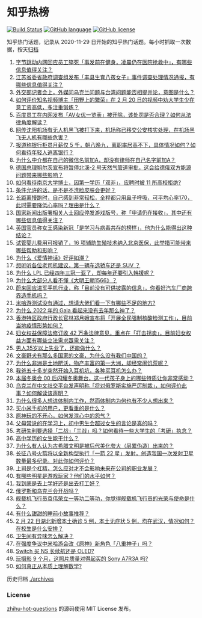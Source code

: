 # 知乎热榜
[![Build Status](https://github.com/ToWeLong/zhihu-hot-questions/workflows/CI/badge.svg)](https://github.com/ToWeLong/zhihu-hot-questions/actions)
[![GitHub language](https://img.shields.io/badge/language-golang-orange.svg)](https://golang.org/)
[![GitHub license](https://img.shields.io/github/license/ToWeLong/zhihu-hot-questions)](https://github.com/ToWeLong/zhihu-hot-questions/blob/main/LICENSE)

知乎热门话题，记录从 2020-11-29 日开始的知乎热门话题。每小时抓取一次数据，按天[归档](./archives)

<!-- BEGIN -->

1. [字节跳动内网回应员工猝死「事发前在健身，凌晨仍在医院抢救中」，有哪些信息值得关注？](https://www.zhihu.com/question/518120410)
1. [江苏省委省政府调查组发布「丰县生育八孩女子」事件调查处理情况通报，有哪些信息值得关注？](https://www.zhihu.com/question/518208707)
1. [外交部记者会上，外媒问乌克兰问题与台湾问题能否相提并论，意图是什么？](https://www.zhihu.com/question/518075946)
1. [如何评价知名视频博主「田野上的繁荣」在 2 月 20 日的视频中劝大学生少在意工资高低，多注重锻炼？](https://www.zhihu.com/question/517647211)
1. [百度员工在内网发布「AV女优一览表」被开除，该处罚是否合理？如何从法律角度解读？](https://www.zhihu.com/question/517843623)
1. [网传沈阳机场有无人机黑飞被打下来，机场称已移交公安核实处理，在机场黑飞无人机有哪些危害？](https://www.zhihu.com/question/518020083)
1. [报道称银行柜员月薪仅 5 千，朝八晚九，离职率居高不下，具体情况如何？如何看待年轻人逃离银行？](https://www.zhihu.com/question/518038777)
1. [为什么中介都在自己的微信名前加A，却没有律师在自己名字前加A？](https://www.zhihu.com/question/510255828)
1. [德国总理朔尔茨宣布将暂停北溪-2 号天然气管道审批，这会给德俄双方能源问题带来哪些影响？](https://www.zhihu.com/question/518091462)
1. [如何看待南京大学博士，因第一学历「双非」，应聘时被 11 所高校拒绝?](https://www.zhihu.com/question/517601875)
1. [条件允许的话，是不是不洗脸皮肤会更好？](https://www.zhihu.com/question/517307882)
1. [长距离慢跑时，自己感到非常轻松，全程都只用鼻子呼吸，可平均心率170，此时需要降低心率吗？理由是什么？](https://www.zhihu.com/question/514328671)
1. [国家新闻出版署相关人士回应停发游戏版号，称「申请仍在接收」，其中还有哪些信息值得关注？](https://www.zhihu.com/question/517852507)
1. [英国官员称女王感染新冠「是学习与病毒共存的榜样」，他为什么能得出这种结论？](https://www.zhihu.com/question/517849034)
1. [试管婴儿费用可报销了，16 项辅助生殖技术纳入北京医保，此举措可能带来哪些帮助和影响？](https://www.zhihu.com/question/517817414)
1. [为什么《爱情神话》好评如潮？](https://www.zhihu.com/question/509209866)
1. [想听听各位老司机建议，第一辆车选轿车还是 SUV ？](https://www.zhihu.com/question/518000775)
1. [为什么 LPL 已经四年三冠一亚了，却每年还要引入韩援呢？](https://www.zhihu.com/question/517804099)
1. [为什么大部分人看不懂《大明王朝1566》？](https://www.zhihu.com/question/326568162)
1. [蔚来回应进军手机行业，称「目前没有可供披露的信息」，你看好汽车厂商跨界造手机吗？](https://www.zhihu.com/question/517976860)
1. [米哈游测试没有通过，想请大佬们看一下有哪些不足的地方?](https://www.zhihu.com/question/516681159)
1. [为什么 2022 年的 Gala 看起来没有去年那么神了？](https://www.zhihu.com/question/517704468)
1. [香港特区政府行政长官林郑月娥宣布将「开展全民强制核酸检测工作」，目前当地疫情形势如何？](https://www.zhihu.com/question/518081037)
1. [妇女权益保障法修订收 42 万条法律意见，重点在「打击拐卖」，目前妇女权益方面有哪些立法需求亟需关注？](https://www.zhihu.com/question/517993509)
1. [男人35岁以上失业了，还能做什么？](https://www.zhihu.com/question/503121400)
1. [文豪野犬有那么多国家的文豪，为什么没有我们中国的？](https://www.zhihu.com/question/378677674)
1. [为什么非洲是土地肥沃，物产丰富的第一大洲，却经常闹饥荒呢？](https://www.zhihu.com/question/491637199)
1. [我爸五十多岁突然开始入耳机坑，各种买耳机怎么办？](https://www.zhihu.com/question/517802144)
1. [本届冬奥会 00 后闪耀冬奥舞台，这一代孩子身上的哪些特质让你非常感动？](https://www.zhihu.com/question/515759382)
1. [乌克兰在中文社交平台发声明称「将对俄罗斯实施严厉制裁」，如何评价此事？如何解读该声明？](https://www.zhihu.com/question/518073572)
1. [为什么很多人想进体制内工作，然而体制内为何也有不少人想出来？](https://www.zhihu.com/question/517613131)
1. [买小米手机的用户，更看重的是什么？](https://www.zhihu.com/question/518009015)
1. [原神玩的不开心，如何发泄心中的怨气？](https://www.zhihu.com/question/518047611)
1. [父母常说的在学习上，初中男生会超过女生的言论是真的吗？](https://www.zhihu.com/question/518012034)
1. [考研失利要选择「二战」「三战」吗？如何看待一些大学生的「考研」执念？](https://www.zhihu.com/question/517995603)
1. [高中学历的女生能干什么？](https://www.zhihu.com/question/518195328)
1. [为什么有人认为古希腊文明是被后代美化夸大（层累伪造）出来的？](https://www.zhihu.com/question/320714892)
1. [长征八号火箭将以全新构型执行「一箭 22 星」发射，创造我国一次发射卫星数量最多纪录。对此你如何评价？](https://www.zhihu.com/question/517986076)
1. [上司是个杠精，怎么应对才不会影响未来在公司的职业发展？](https://www.zhihu.com/question/517754509)
1. [有哪些明星是游戏玩家？他们的水平如何？](https://www.zhihu.com/question/28427133)
1. [我到底是去上学好还是出去打工好？](https://www.zhihu.com/question/517967185)
1. [俄罗斯和乌克兰会开战吗？](https://www.zhihu.com/question/516197449)
1. [舰载机飞行员袁伟荣立一等功二等功，你觉得舰载机飞行员的光荣与使命是什么？](https://www.zhihu.com/question/516652697)
1. [有什么甜甜的睡前小故事推荐？](https://www.zhihu.com/question/505962660)
1. [2 月 22 日湖北新增本土确诊 5 例，本土无症状 5 例，均在武汉，情况如何？在校生是什么安排？](https://www.zhihu.com/question/518183369)
1. [卫生间有异味怎么解决？](https://www.zhihu.com/question/41842478)
1. [在强度争议中米哈游会改《原神》新角色「八重神子」吗？](https://www.zhihu.com/question/518069253)
1. [Switch 买 NS 长续航还是 OLED?](https://www.zhihu.com/question/515017415)
1. [玩摄影 9 个月，这照片质量对得起买的 Sony A7R3A 吗?](https://www.zhihu.com/question/515359694)
1. [如何真正从本质上理解数学?](https://www.zhihu.com/question/516583287)

<!-- END -->

历史归档 [./archives](./archives)


### License
[zhihu-hot-questions](https://github.com/towelong/zhihu-hot-questions) 的源码使用 MIT License 发布。